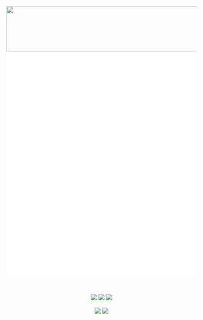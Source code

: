 <a href="https://github.com/devxb/gitanimals">
  <img
    src="https://render.gitanimals.org/lines/bestdevmgp?pet-id=588314294505172403"
    width="1000"
    height="120"
>
</a>
<div align= "center">
    <img src="https://github.com/bestdevmgp/github-stats-transparent/blob/output/generated/overview.svg" alt="Overview">
    <img src="https://github.com/bestdevmgp/github-stats-transparent/blob/output/generated/languages.svg" alt="Languages">
    <br>
    </div>
<!-- <div style="text-align: left;">
    <h2 style="border-bottom: 1px solid 000000; color: 434343;"> 🛠️ Stacks </h2> <br> 
    <div align="center">
    </div>
</div>
<div align="center">
  <a href="https://skillicons.dev">
    <img src="https://skillicons.dev/icons?i=java,spring,python,mysql,c,linux,aws,git,github,figma,html,css,js"/>
  </a>
</div> -->
<div style="text-align: left;">
    <h2></h2> <br>
</div>

<div align= "center">
    <a href="mailto:pmg3858@icloud.com" target="_blank"><img src="https://skillicons.dev/icons?i=gmail"/></a>
    <a href=https://www.instagram.com/mn9yu_pk/><img src="https://skillicons.dev/icons?i=instagram"/></a>
<!--             <img src="https://img.shields.io/badge/Instagram-E4405F?style=for-the-badge&logo=Instagram&logoColor=white&link=https://www.instagram.com/mn9yu_pk/"></a> -->
  <a href=https://bestdevmgp.notion.site/Self-Developer-303d28862aeb42129a198da5b8ab8c7e><img src="https://skillicons.dev/icons?i=notion"/></a>
<!--              <img src="https://img.shields.io/badge/Notion-000000?style=for-the-badge&logo=Notion&logoColor=white&link=https://bestdevmgp.notion.site/My-Portfolio-eaa7fdab702642128f818eebc304c76a?pvs=4"> -->
    </div>
    <br>
    <div align= "center">
    <a href=https://velog.io/@bestdevmgp/><img src="https://img.shields.io/badge/Velog-20C997?style=for-the-badge&logo=Velog&logoColor=white&link=https://velog.io/@bestdevmgp height="25"/"></a>
    <a href="https://hits.seeyoufarm.com"><img src="https://hits.seeyoufarm.com/api/count/incr/badge.svg?url=https%3A%2F%2Fgithub.com%2Fbestdevmgp%2F&count_bg=%23000000&title_bg=%23000000&icon=github.svg&icon_color=%23FFFFFF&title=GitHub&edge_flat=false" height="25"/></a>
    </div> 
</div>

<!-- **bestdevmgp/bestdevmgp** is a ✨ _special_ ✨ repository because its `README.md` (this file) appears on your GitHub profile.

Here are some ideas to get you started:

- 🔭 I’m currently working on ...
- 🌱 I’m currently learning ...
- 👯 I’m looking to collaborate on ...
- 🤔 I’m looking for help with ...
- 💬 Ask me about ...
- 📫 How to reach me: ...
- 😄 Pronouns: ...
- ⚡ Fun fact: ...
-->

